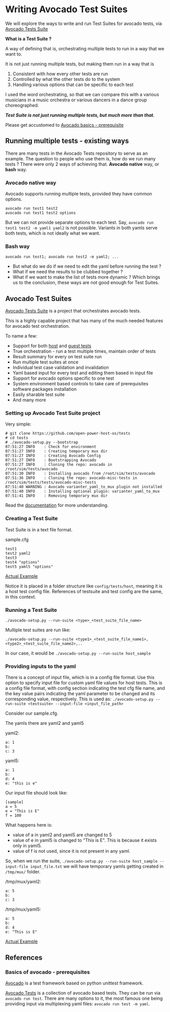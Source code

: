 # Writing Avocado Test Suites #

We will explore the ways to write and run Test Suites for avocado tests, via [Avocado Tests Suite](https://github.com/open-power-host-os/tests)

**What is a Test Suite ?**

A way of defining that is, orchestrating multiple tests to run in a way that we want to.

It is not just running multiple tests, but making them run in a way that is
1. Consistent with how every other tests are run
2. Controlled by what the other tests do to the system
3. Handling various options that can be specific to each test

I used the word orchestrating, so that we can compare this with a various musicians in a music orchestra or various dancers in a dance group choreographed.

***Test Suite is not just running multiple tests, but much more than that.***

Please get accustomed to [Avocado basics - prerequisite](#basics-of-avocado---prerequisites)


## Running multiple tests - existing ways ##
There are many tests in the Avocado Tests repository to serve as an example.
The question to people who use them is, how do we run many tests ?
There were only 2 ways of achieving that. **Avocado native** way, or **bash** way.

### Avocado native way ###
Avocado supports running multiple tests, provided they have common options.
```
avocado run test1 test2
avocado run test1 test2 options
```
But we can not provide separate options to each test.
Say, `avocado run test1 test2 -m yaml1 yaml2` is not possible.
Variants in both yamls serve both tests, which is not ideally what we want.

### Bash way ###
`avocado run test1; avocado run test2 -m yaml2; ...`

* But what do we do if we need to edit the yaml before running the test ?
* What if we need the results to be clubbed together ?
* What if we want to make the list of tests more dynamic ?
Which brings us to the conclusion, these ways are not good enough for Test Suites.


## Avocado Test Suites ##

[Avocado Tests Suite](https://github.com/open-power-host-os/tests) is a project that orchestrates avocado tests.

This is a highly capable project that has many of the much needed features for avocado test orchestration.

To name a few:
* Support for both [host](https://github.com/avocado-framework-tests/avocado-misc-tests) and [guest tests](https://github.com/avocado-framework/avocado-vt)
* True orchestration - run a test multiple times, maintain order of tests
* Result summary for every on test suite run
* Run multiple test suites at once
* Individual test case validation and invalidation
* Yaml based input for every test and editing them based in input file
* Support for avocado options specific to one test
* System environment based controls to take care of prerequisites software packages installation
* Easily sharable test suite
* And many more

### Setting up Avocado Test Suite project ###

Very simple:
```
# git clone https://github.com/open-power-host-os/tests
# cd tests
# ./avocado-setup.py --bootstrap
07:51:27 INFO    : Check for environment
07:51:27 INFO    : Creating temporary mux dir
07:51:27 INFO    : Creating Avocado Config
07:51:27 INFO    : Bootstrapping Avocado
07:51:27 INFO    : Cloning the repo: avocado in /root/sim/tests/avocado
07:51:30 INFO    : Installing avocado from /root/sim/tests/avocado
07:51:36 INFO    : Cloning the repo: avocado-misc-tests in /root/sim/tests/tests/avocado-misc-tests
07:51:40 WARNING : Avocado varianter_yaml_to_mux plugin not installed
07:51:40 INFO    : Installing optional plugin: varianter_yaml_to_mux
07:51:41 INFO    : Removing temporary mux dir
```
Read the [documentation](https://github.com/open-power-host-os/tests/blob/master/README.md) for more understanding.

### Creating a Test Suite ###

Test Suite is in a text file format.

sample.cfg
```
test1
test2 yaml2
test3
test4 "options"
test5 yaml5 "options"
```

[Actual Example](https://github.com/open-power-host-os/tests/blob/master/config/tests/host/example.cfg)

Notice it is placed in a folder structure like `config/tests/host`, meaning it is a host test config file.
References of testsuite and test config are the same, in this context.

### Running a Test Suite ###

`./avocado-setup.py --run-suite <type>_<test_suite_file_name>`

Multiple test suites are run like:

`./avocado-setup.py --run-suite <type1>_<test_suite_file_name1>,<type2>_<test_suite_file_name2>,..`

In our case, it would be `./avocado-setup.py --run-suite host_sample`


### Providing inputs to the yaml ###

There is a concept of input file, which is in a config file format.
Use this option to specify input file for custom yaml file values for host tests.
This is a config file format, with config section indicating the test cfg file name, and the key value pairs indicating the yaml parameter to be changed and its corresponding value, respectively.
This is used as:
`./avocado-setup.py --run-suite <testsuite> --input-file <input_file_path>`

Consider our sample.cfg.

The yamls there are yaml2 and yaml5

yaml2:
```
a: 1
b:
c: 3
```

yaml5:
```
a: 1
b:
d: 4
e: "this is e"
```

Our input file should look like:
```
[sample]
a = 5
e = "This is E"
f = 100
```

What happens here is:
* value of a in yaml2 and yaml5 are changed to 5
* value of e in yaml5 is changed to "This is E". This is because it exists only in yaml5.
* value of f is not used, since it is not present in any yaml.

So, when we run the suite, `./avocado-setup.py --run-suite host_sample --input-file input_file.txt`
we will have temporary yamls getting created in `/tmp/mux/` folder.

/tmp/mux/yaml2:
```
a: 5
b:
c: 3
```

/tmp/mux/yaml5:
```
a: 5
b:
d: 4
e: "This is E"
```

[Actual Example](https://github.com/open-power-host-os/tests/blob/master/input_example.txt)


## References ##

### Basics of avocado - prerequisites ###

[Avocado](https://github.com/avocado-framework/avocado) is a test framework based on python unittest framework.

[Avocado Tests](https://github.com/avocado-framework-tests/avocado-misc-tests) is a collection of avocado based tests.
They can be run via `avocado run test`. There are many options to it, the most famous one being providing input via multiplexing yaml files: 
`avocado run test -m yaml`.
